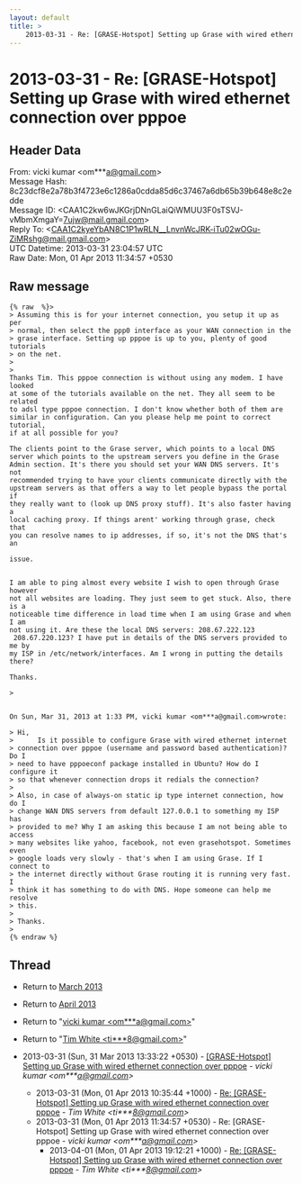 ```yaml
---
layout: default
title: >
    2013-03-31 - Re: [GRASE-Hotspot] Setting up Grase with wired ethernet connection	over pppoe
---
```


# 2013-03-31 - Re: [GRASE-Hotspot] Setting up Grase with wired ethernet connection	over pppoe

## Header Data

From: vicki kumar \<om***a@gmail.com\><br>
Message Hash: 8c23dcf8e2a78b3f4723e6c1286a0cdda85d6c37467a6db65b39b648e8c2edde<br>
Message ID: \<CAA1C2kw6wJKGrjDNnGLaiQiWMUU3F0sTSVJ-vMbmXmgaY=7ujw@mail.gmail.com\><br>
Reply To: \<CAA1C2kyeYbAN8C1P1wRLN__LnvnWcJRK-iTu02wOGu-ZiMRshg@mail.gmail.com\><br>
UTC Datetime: 2013-03-31 23:04:57 UTC<br>
Raw Date: Mon, 01 Apr 2013 11:34:57 +0530<br>

## Raw message

```
{% raw  %}>
> Assuming this is for your internet connection, you setup it up as per
> normal, then select the ppp0 interface as your WAN connection in the
> grase interface. Setting up pppoe is up to you, plenty of good tutorials
> on the net.
>
>
Thanks Tim. This pppoe connection is without using any modem. I have looked
at some of the tutorials available on the net. They all seem to be related
to adsl type pppoe connection. I don't know whether both of them are
similar in configuration. Can you please help me point to correct tutorial,
if at all possible for you?

The clients point to the Grase server, which points to a local DNS
server which points to the upstream servers you define in the Grase
Admin section. It's there you should set your WAN DNS servers. It's not
recommended trying to have your clients communicate directly with the
upstream servers as that offers a way to let people bypass the portal if
they really want to (look up DNS proxy stuff). It's also faster having a
local caching proxy. If things arent' working through grase, check that
you can resolve names to ip addresses, if so, it's not the DNS that's an

issue.


I am able to ping almost every website I wish to open through Grase however
not all websites are loading. They just seem to get stuck. Also, there is a
noticeable time difference in load time when I am using Grase and when I am
not using it. Are these the local DNS servers: 208.67.222.123
 208.67.220.123? I have put in details of the DNS servers provided to me by
my ISP in /etc/network/interfaces. Am I wrong in putting the details there?

Thanks.

>


On Sun, Mar 31, 2013 at 1:33 PM, vicki kumar <om***a@gmail.com>wrote:

> Hi,
>      Is it possible to configure Grase with wired ethernet internet
> connection over pppoe (username and password based authentication)? Do I
> need to have pppoeconf package installed in Ubuntu? How do I configure it
> so that whenever connection drops it redials the connection?
>
> Also, in case of always-on static ip type internet connection, how do I
> change WAN DNS servers from default 127.0.0.1 to something my ISP has
> provided to me? Why I am asking this because I am not being able to access
> many websites like yahoo, facebook, not even grasehotspot. Sometimes even
> google loads very slowly - that's when I am using Grase. If I connect to
> the internet directly without Grase routing it is running very fast. I
> think it has something to do with DNS. Hope someone can help me resolve
> this.
>
> Thanks.
>
{% endraw %}
```

## Thread

+ Return to [March 2013](/archive/2013/03)
+ Return to [April 2013](/archive/2013/04)

+ Return to "[vicki kumar <om***a<span>@</span>gmail.com>](/authors/om___a_at_gmail_com)"
+ Return to "[Tim White <ti***8<span>@</span>gmail.com>](/authors/ti___8_at_gmail_com)"

+ 2013-03-31 (Sun, 31 Mar 2013 13:33:22 +0530) - [[GRASE-Hotspot] Setting up Grase with wired ethernet connection	over pppoe](/archive/2013/03/41234e07c232beebc78fd65b415229663c6d5f1f803e01671ce8a72e507039d3) - _vicki kumar \<om***a@gmail.com\>_
  + 2013-03-31 (Mon, 01 Apr 2013 10:35:44 +1000) - [Re: [GRASE-Hotspot] Setting up Grase with wired ethernet connection over pppoe](/archive/2013/03/23b02466f42141df0020fdd482d1f8e448d92a654a90caeab12f5f3460730bf6) - _Tim White \<ti***8@gmail.com\>_
  + 2013-03-31 (Mon, 01 Apr 2013 11:34:57 +0530) - Re: [GRASE-Hotspot] Setting up Grase with wired ethernet connection	over pppoe - _vicki kumar \<om***a@gmail.com\>_
    + 2013-04-01 (Mon, 01 Apr 2013 19:12:21 +1000) - [Re: [GRASE-Hotspot] Setting up Grase with wired ethernet connection over pppoe](/archive/2013/04/878502daa17f1481c8cfba011194f7468792e9a5e086a2bf56f7970b8e3570fb) - _Tim White \<ti***8@gmail.com\>_

